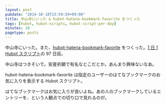 ```yaml
---
layout: post
pubdate: "2014-10-18T23:59:59+09:00"
title: 中山寺にいった & hubot-hatena-bookmark-favorite をつくった
tags: [hubot, hubot-scripts, hubot-script-per-day]
minutes: 10
pagetype: posts
---
```

中山寺にいった。また、[hubot-hatena-bookmark-favorite][gh:bouzuya/hubot-hatena-bookmark-favorite] をつくった。[1 日 1 Hubot スクリプト][hubot-script-per-day]の 97 日目。

中山寺はつきそいで。安産祈願で有名なとこだとか。あんまり興味ないなあ。

hubot-hatena-bookmark-favorite は指定のユーザーのはてなブックマークのお気に入りを表示する Hubot スクリプト。

はてなブックマークはお気に入りが良いよね。あの人のブックマークしているエントリーを、という人観点での切り口で見れるのが。

[gh:bouzuya/hubot-hatena-bookmark-favorite]: https://github.com/bouzuya/hubot-hatena-bookmark-favorite
[hubot-script-per-day]: http://blog.bouzuya.net/posts?tags=hubot-script-per-day
